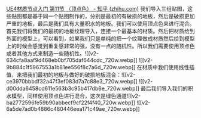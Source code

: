 [UE4材质节点入门 第11节 （顶点色） - 知乎 (zhihu.com)](https://zhuanlan.zhihu.com/p/465772444)
我们导入三组贴图，这些贴图都是基于同一个贴图制作的，分别是最初的有破损的地板，然后是破损更加严重的地板，最后是我们具有大量积水的地板。我们可以使用顶点色来进行混合。
首先我们将我们的最初的地板纹理导入，连接一个最基本的材质。然后把材质给到外面的模型上，可以看到，如果我们只是单纯的把一个纹理做成材质然后给到模型上的时候会感觉到重复感非常的强，没有一点的随机性。所以我们需要使用顶点色或者其他方式来制造一些随机性。![[v2-634cfa8aaf9d468eb0bf705daf644cdc_720w.webp]]
![[v2-9b884c1f5967553a1b81ee556f8c7a6d_720w.webp]]
在材质中我们使用线性插值，来把我们最初的地板与做好的破损地板混合：![[v2-ce3970bbbdf32a47f3ef083d7a7c88e3_720w.webp]]
![[v2-d00dda6458cd611e563b3c95b417db6e_720w.webp]]
最后我们导入我们的积水模型，同样使用顶点色进行混合，这次是绿色通道![[v2-ba2772596fe59b90abbecf9cf22f4f40_720w.webp]]
![[v2-6a5de7ad0b4886c480446eea171c49ae_720w.webp]]